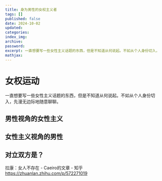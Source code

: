 ```yaml
---
title: 身为男性的女权主义者
tags: []
published: false
date: 2024-10-02
updated:
categories:
index_img:
archive:
password:
excerpt: 一直想要写一些女性主义话题的东西，但是不知道从何说起。不如从个人身份切入，先漫无边际地随意聊聊。
mathjax:
---
```

# 女权运动
一直想要写一些女性主义话题的东西，但是不知道从何说起。不如从个人身份切入，先漫无边际地随意聊聊。

## 男性视角的女性主义

## 女性主义视角的男性
## 对立双方是？
拉康：女人不存在 - Caeiro的文章 - 知乎
https://zhuanlan.zhihu.com/p/572271019
